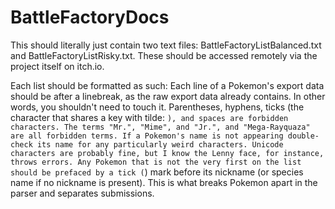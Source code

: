 # BattleFactoryDocs

This should literally just contain two text files: BattleFactoryListBalanced.txt and BattleFactoryListRisky.txt.
These should be accessed remotely via the project itself on itch.io.

Each list should be formatted as such:
Each line of a Pokemon's export data should be after a linebreak, as the raw export data already contains. In other words, you shouldn't need to touch it. 
Parentheses, hyphens, ticks (the character that shares a key with tilde: `), and spaces are forbidden characters. The terms "Mr.", "Mime", and "Jr.", and "Mega-Rayquaza" are all forbidden terms.
  If a Pokemon's name is not appearing double-check its name for any particularly weird characters. Unicode characters are probably fine, but I know the Lenny face, for instance, throws errors.
Any Pokemon that is not the very first on the list should be prefaced by a tick (`) mark before its nickname (or species name if no nickname is present). This is what breaks Pokemon apart in the parser and separates submissions.

